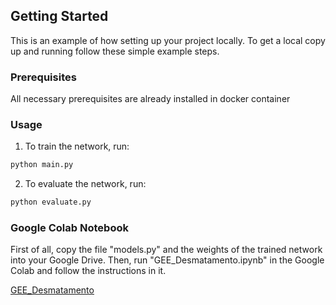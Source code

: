 <!-- GETTING STARTED -->
## Getting Started

This is an example of how setting up your project locally.
To get a local copy up and running follow these simple example steps.

### Prerequisites

All necessary prerequisites are already installed in docker container

### Usage

1. To train the network, run:
```sh 
python main.py
```
2. To evaluate the network, run:
```sh
python evaluate.py
```
### Google Colab Notebook

First of all, copy the file "models.py" and the weights of the trained network into your Google Drive. Then, run "GEE_Desmatamento.ipynb" in the Google Colab and follow the instructions in it.

[GEE_Desmatamento](https://colab.research.google.com/drive/1SWAh0ImS5b7HvX9-e9WpjEUuKG8vZArl?usp=sharing)

